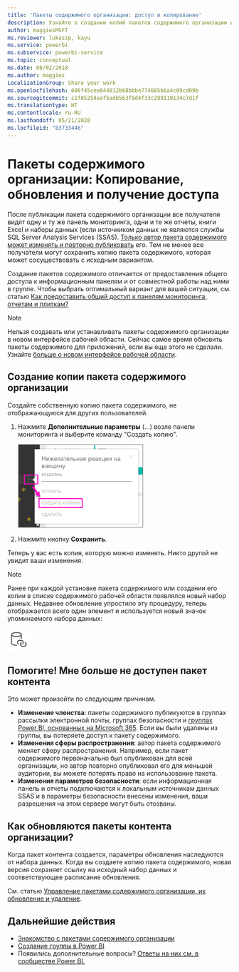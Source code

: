 ```yaml
---
title: 'Пакеты содержимого организации: доступ и копирование'
description: Узнайте о создании копий пакетов содержимого организации и устранении неполадок в них в Power BI
author: maggiesMSFT
ms.reviewer: lukaszp, kayu
ms.service: powerbi
ms.subservice: powerbi-service
ms.topic: conceptual
ms.date: 08/02/2018
ms.author: maggies
LocalizationGroup: Share your work
ms.openlocfilehash: 606f45cee844812b68bbbe774665b6a4c09cd09b
ms.sourcegitcommit: c1f05254eaf5adb563f8d4f33c299119134c7d1f
ms.translationtype: HT
ms.contentlocale: ru-RU
ms.lasthandoff: 05/21/2020
ms.locfileid: "83733446"
---
```

# <a name="organizational-content-packs-copy-refresh-and-get-access"></a>Пакеты содержимого организации: Копирование, обновления и получение доступа

После публикации пакета содержимого организации все получатели видят одну и ту же панель мониторинга, одни и те же отчеты, книги Excel и наборы данных (если источником данных не являются службы SQL Server Analysis Services (SSAS).  [Только автор пакета содержимого может изменять и повторно публиковать](service-organizational-content-pack-manage-update-delete.md) его.  Тем не менее все получатели могут сохранить копию пакета содержимого, которая может сосуществовать с исходным вариантом.

Создание пакетов содержимого отличается от предоставления общего доступа к информационным панелям и от совместной работы над ними в группе. Чтобы выбрать оптимальный вариант для вашей ситуации, см. статью [Как предоставить общий доступ к панелям мониторинга, отчетам и плиткам?](service-how-to-collaborate-distribute-dashboards-reports.md)

> [!NOTE]
> Нельзя создавать или устанавливать пакеты содержимого организации в новом интерфейсе рабочей области. Сейчас самое время обновить пакеты содержимого для приложений, если вы еще этого не сделали. Узнайте [больше о новом интерфейсе рабочей области](service-create-the-new-workspaces.md).
>

## <a name="create-a-copy-of-an-organizational-content-pack"></a>Создание копии пакета содержимого организации
Создайте собственную копию пакета содержимого, не отображающуюся для других пользователей.

1. Нажмите **Дополнительные параметры** (...) возле панели мониторинга и выберите команду "Создать копию".

    ![](media/service-organizational-content-pack-copy-refresh-access/power-bi-create-copy-organizational-content-pack.png)
2. Нажмите кнопку **Сохранить**.  

Теперь у вас есть копия, которую можно изменять. Никто другой не увидит ваши изменения.

> [!NOTE]
> Ранее при каждой установке пакета содержимого или создании его копии в списке содержимого рабочей области появлялся новый набор данных. Недавнее обновление упростило эту процедуру, теперь отображается всего один элемент и используется новый значок упоминаемого набора данных:
>
> ![база данных со значком ссылки](media/service-organizational-content-pack-copy-refresh-access/power-bi-dataset-reference-icon.png)
>

## <a name="help--i-can-no-longer-access-the-content-pack"></a>Помогите!  Мне больше не доступен пакет контента
Это может произойти по следующим причинам.

* **Изменение членства**:  пакеты содержимого публикуются в группах рассылки электронной почты, группах безопасности и [группах Power BI, основанных на Microsoft 365](https://support.office.com/article/Create-a-group-in-Office-365-7124dc4c-1de9-40d4-b096-e8add19209e9).  Если вы были удалены из группы, вы потеряете доступ к пакету содержимого.
* **Изменения сферы распространения**: автор пакета содержимого меняет сферу распространения. Например, если пакет содержимого первоначально был опубликован для всей организации, но автор повторно опубликовал его для меньшей аудитории, вы можете потерять право на использование пакета.
* **Изменения параметров безопасности**: если информационная панель и отчеты подключаются к локальным источникам данных SSAS и в параметры безопасности внесены изменения, ваши разрешения на этом сервере могут быть отозваны.

## <a name="how-are-organizational-content-packs-refreshed"></a>Как обновляются пакеты контента организации?
Когда пакет контента создается, параметры обновления наследуются от набора данных.  Когда вы создаете копию пакета содержимого, новая версия сохраняет ссылку на исходный набор данных и соответствующее расписание обновления.

См. статью [Управление пакетами содержимого организации, их обновление и удаление](service-organizational-content-pack-manage-update-delete.md).

## <a name="next-steps"></a>Дальнейшие действия
* [Знакомство с пакетами содержимого организации](service-organizational-content-pack-introduction.md)
* [Создание группы в Power BI](service-create-distribute-apps.md)
* Появились дополнительные вопросы? [Ответы на них см. в сообществе Power BI.](https://community.powerbi.com/)
